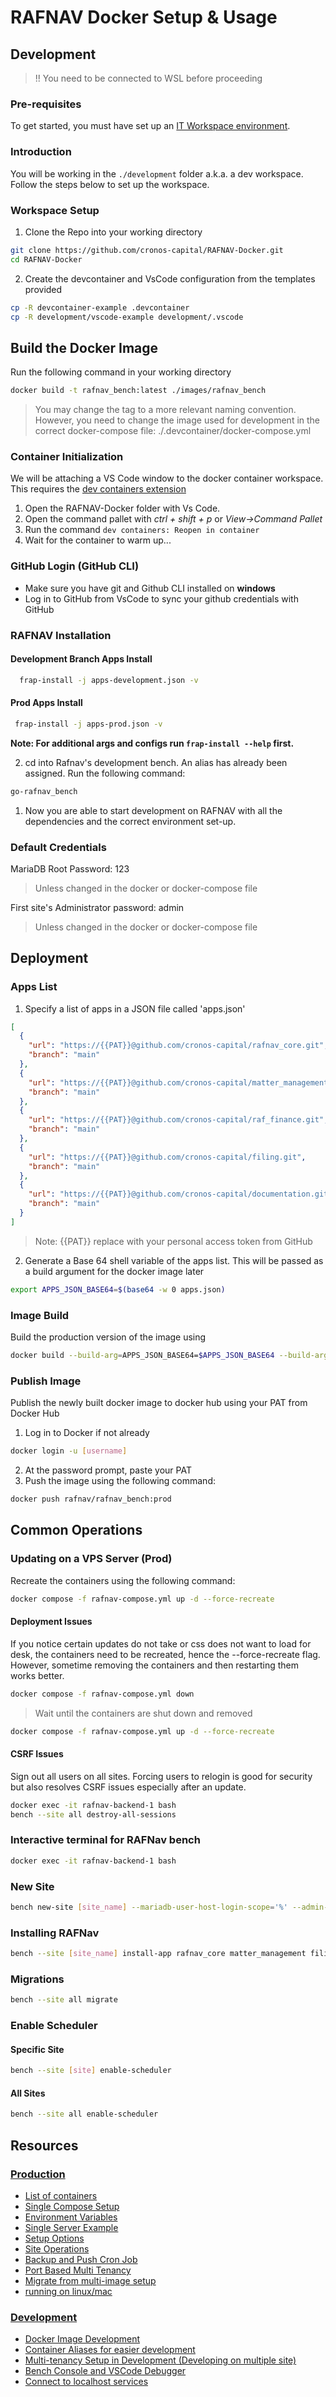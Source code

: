# RAFNAV Docker Setup & Usage

## Development

> !! You need to be connected to WSL before proceeding

### Pre-requisites

To get started, you must have set up an [IT Workspace environment](https://steed-finance.atlassian.net/wiki/x/CQCQBg).

### Introduction

You will be working in the ```./development``` folder a.k.a. a dev workspace. Follow the steps below to set up the workspace.

### Workspace Setup

1. Clone the Repo into your working directory

```sh
git clone https://github.com/cronos-capital/RAFNAV-Docker.git
cd RAFNAV-Docker
```

2. Create the devcontainer and VsCode configuration from the templates provided

```sh
cp -R devcontainer-example .devcontainer
cp -R development/vscode-example development/.vscode
```

## Build the Docker Image

Run the following command in your working directory

```sh
docker build -t rafnav_bench:latest ./images/rafnav_bench
```

> You may change the tag to a more relevant naming convention. However, you need to change the image used for development in the correct docker-compose file: ./.devcontainer/docker-compose.yml

### Container Initialization

We will be attaching a VS Code window to the docker container workspace. This requires the [dev containers extension](https://marketplace.visualstudio.com/items?itemName=ms-vscode-remote.remote-containers)

1. Open the RAFNAV-Docker folder with Vs Code.
2. Open the command pallet with *ctrl + shift + p*  or  *View->Command Pallet*
3. Run the command ```dev containers: Reopen in container```
4. Wait for the container to warm up...

### GitHub Login (GitHub CLI)

- Make sure you have git and Github CLI installed on **windows**
- Log in to GitHub from VsCode to sync your github credentials with GitHub

### RAFNAV Installation

#### Development Branch Apps Install

```sh
  frap-install -j apps-development.json -v
```

#### Prod Apps Install

 ```sh
  frap-install -j apps-prod.json -v
  ```

**Note: For additional args and configs run ```frap-install --help``` first.**

2. cd into Rafnav's development bench. An alias has already been assigned. Run the following command:

```sh
go-rafnav_bench
```

1. Now you are able to start development on RAFNAV with all the dependencies and the correct environment set-up.

### Default Credentials

MariaDB Root Password: 123
> Unless changed in the docker or docker-compose file

First site's Administrator password: admin

> Unless changed in the docker or docker-compose file

## Deployment

### Apps List

1. Specify a list of apps in a JSON file called 'apps.json'

```json
[
  {
    "url": "https://{{PAT}}@github.com/cronos-capital/rafnav_core.git",
    "branch": "main"
  },
  {
    "url": "https://{{PAT}}@github.com/cronos-capital/matter_management.git",
    "branch": "main"
  },
  {
    "url": "https://{{PAT}}@github.com/cronos-capital/raf_finance.git",
    "branch": "main"
  },
  {
    "url": "https://{{PAT}}@github.com/cronos-capital/filing.git",
    "branch": "main"
  },
  {
    "url": "https://{{PAT}}@github.com/cronos-capital/documentation.git",
    "branch": "main"
  }
]
```

>Note: {{PAT}} replace with your personal access token from GitHub

2. Generate a Base 64 shell variable of the apps list. This will be passed as a build argument for the docker image later

```sh
export APPS_JSON_BASE64=$(base64 -w 0 apps.json)
```

### Image Build

Build the production version of the image using

```sh
docker build --build-arg=APPS_JSON_BASE64=$APPS_JSON_BASE64 --build-arg=VITE_USER_GUIDE_NAME="user_guide.pdf" --build-arg=VITE_SUPPORT_MAIL="rafnav@webridge.co.za" -t rafnav/rafnav_bench:prod --file=images/production/Containerfile . --no-cache
```

### Publish Image

Publish the newly built docker image to docker hub using your PAT from Docker Hub

1. Log in to Docker if not already

```sh
docker login -u [username]
```

2. At the password prompt, paste your PAT
3. Push the image using the following command:

```sh
docker push rafnav/rafnav_bench:prod
```

## Common Operations

### Updating on a VPS Server (Prod)

Recreate the containers using the following command:

```sh
docker compose -f rafnav-compose.yml up -d --force-recreate
```

#### Deployment Issues

If you notice certain updates do not take  or css does not want to load for desk, the containers need to be recreated, hence the --force-recreate flag. However, sometime removing the containers and then restarting them works better.

```sh
docker compose -f rafnav-compose.yml down
```

> Wait until the containers are shut down and removed

```sh
docker compose -f rafnav-compose.yml up -d --force-recreate
```

#### CSRF Issues

Sign out all users on all sites. Forcing users to relogin is good for security but also resolves CSRF issues especially after an update.

```sh
docker exec -it rafnav-backend-1 bash
bench --site all destroy-all-sessions
```

### Interactive terminal for RAFNav bench

```sh
docker exec -it rafnav-backend-1 bash
```


### New Site

```sh
bench new-site [site_name] --mariadb-user-host-login-scope='%' --admin-password [pwd] --verbose
```

### Installing RAFNav

```sh
bench --site [site_name] install-app rafnav_core matter_management filing documentation raf_finance
```

### Migrations

```sh
bench --site all migrate
```

### Enable Scheduler

#### Specific Site

```sh
bench --site [site] enable-scheduler
```

#### All Sites

```sh
bench --site all enable-scheduler
```

## Resources

### [Production](#production)

- [List of containers](docs/list-of-containers.md)
- [Single Compose Setup](docs/single-compose-setup.md)
- [Environment Variables](docs/environment-variables.md)
- [Single Server Example](docs/single-server-example.md)
- [Setup Options](docs/setup-options.md)
- [Site Operations](docs/site-operations.md)
- [Backup and Push Cron Job](docs/backup-and-push-cronjob.md)
- [Port Based Multi Tenancy](docs/port-based-multi-tenancy.md)
- [Migrate from multi-image setup](docs/migrate-from-multi-image-setup.md)
- [running on linux/mac](docs/setup_for_linux_mac.md)

### [Development](#development)

- [Docker Image Development](docs/Docker-Image-Development.md)
- [Container Aliases for easier development](docs/container-aliases.md)
- [Multi-tenancy Setup in Development (Developing on multiple site)](docs/multi-tenancy.md)
- [Bench Console and VSCode Debugger](docs/bench-console-and-vscode-debugger.md)
- [Connect to localhost services](docs/connect-to-localhost-services-from-containers-for-local-app-development.md)
